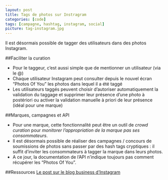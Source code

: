 ```yaml
---
layout: post
title: Tags de photos sur Instragram
categories: [code]
tags: [campagne, hashtag, instagram, social]
picture: tag-instagram.jpg
---
```


Il est désormais possible de tagger des utilisateurs dans des photos Instagram.

##Faciliter la curation

- Pour le taggeur, c’est aussi simple que de mentionner un utilisateur (via le @)
- Chaque utilisateur Instagram peut consulter depuis le nouvel écran “Photos Of You” les photos dans lequel il a été taggé
- Les utilisateurs taggés peuvent choisir d’autoriser automatiquement la validation du taggage et supprimer leur présence d’une photo à postériori ou activer la validation manuelle à priori de leur présence (idéal pour une marque)

##Marques, campagnes et API

- Pour une marque, cette fonctionnalité peut être un outil de _crowd curation_ pour _monitorer l’appropriation de la marque pas ses consommateurs_.
- Il est désormais possible de réaliser des campagnes / concours de soumissions de photos sans passer par des hash tags cryptiques : il suffit d’inviter les consommateurs à tagger la marque dans leurs photos.
- A ce jour, la documentation de l’API n’indique toujours pas comment récupérer les “Photos Of You”.

##Ressources
[Le post sur le blog business d’Instagram](http://instagram-business.tumblr.com/post/49445036930/introducing-photos-of-you-today-were-excited)